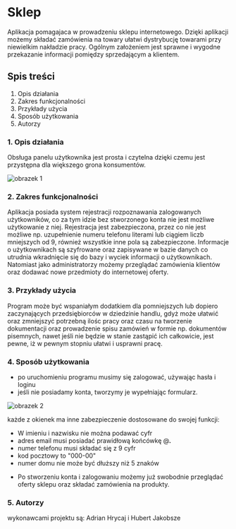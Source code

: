 # Sklep
Aplikacja pomagajaca w prowadzeniu sklepu internetowego. Dzięki aplikacji możemy składać zamówienia na towary  ułatwi dystrybucję towarami przy niewielkim nakładzie pracy. Ogólnym założeniem jest sprawne i wygodne przekazanie informacji pomiędzy sprzedającym a klientem.  

## Spis treści
1. Opis działania
2. Zakres funkcjonalności
3. Przykłady użycia
4. Sposób użytkowania
5. Autorzy

###  1. Opis działania
Obsługa panelu użytkownika jest prosta i czytelna dzięki czemu jest przystępna dla większego grona konsumentów.

![obrazek 1](https://s8509.chomikuj.pl/ChomikImage.aspx?e=9twPrxQX2Au689CQcB1PnufJp2WecGHK_DgDUMUmla3fYAw5jSWBG9waBoYcQloKCoKirtyIPnUfYaFiR81t0RBamr6UhULuAWGw6Aa76tI&pv=2) 



### 2. Zakres funkcjonalności
Aplikacja posiada system rejestracji rozpoznawania zalogowanych użytkowników, co za tym idzie bez stworzonego konta nie jest możliwe użytkowanie z niej. Rejestracja jest zabezpieczona, przez co nie jest możliwe np. uzupełnienie numeru telefonu literami lub ciągiem liczb mniejszych od 9, również wszystkie inne pola są zabezpieczone. Informacje o użytkownikach są szyfrowane oraz zapisywane w bazie danych co utrudnia wkradnięcie się do bazy i wyciek informacji o użytkownikach. Natomiast jako administratorzy możemy przeglądać zamówienia klientów oraz dodawać nowe przedmioty do internetowej oferty.
 ### 3. Przykłady użycia
   Program może być wspaniałym dodatkiem dla pomniejszych lub dopiero zaczynających przedsiębiorców w dziedzinie handlu, gdyż może ułatwić oraz zmniejszyć potrzebną ilośc pracy oraz czasu na tworzenie dokumentacji oraz prowadzenie spisu zamówień w formie np. dokumentów pisemnych, nawet jeśli nie będzie w stanie zastąpić ich całkowicie, jest pewne, iż w pewnym stopniu ułatwi i usprawni pracę.
   
   ### 4. Sposób użytkowania
* po uruchomieniu programu musimy się zalogować, używając hasła i loginu 
* jeśli nie posiadamy konta, tworzymy je wypełniając formularz.  

![obrazek 2](https://s7022.chomikuj.pl/ChomikImage.aspx?e=GekqwnwxbonbJ_hqHB824Xsf5ZjwoUiV59UgrtmkJr-DLfuboLGRGkGD6MTUmyvDbzXIia9fDUsjerIQwzu2Z7kTYQnnlP7ywGhf6cPAv_Q&pv=2) 

każde z okienek ma inne zabezpieczenie dostosowane do swojej funkcji: 
- W imieniu i nazwisku nie można podawać cyfr 
- adres email musi posiadać prawidłową końcówkę @***.***
- numer telefonu musi składać się z 9 cyfr
- kod pocztowy to "000-00"
- numer domu nie może być dłuższy niż 5 znaków 

* Po stworzeniu konta i zalogowaniu możemy już swobodnie przeglądać oferty sklepu oraz składać zamówienia na produkty.

### 5.  Autorzy
wykonawcami projektu są:
Adrian Hrycaj i Hubert Jakobsze
         
